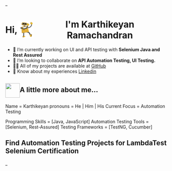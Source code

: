 _<h1 align="center" style="display: flex; align-items: center;">
    Hi,<img src="GIF/robothi.gif" width="50px" height="50px" style="vertical-align: middle;" align="center">I'm Karthikeyan Ramachandran
</h1>


- 🔭 I’m currently working on UI and API testing with **Selenium Java and Rest Assured**
- 👯 I’m looking to collaborate on **API Automation Testing, UI Testing.**
- 👨‍💻 All of my projects are available at [GitHub](https://github.com/KartikeyanRamachandran)
- 📄 Know about my experiences [Linkedin](https://www.linkedin.com/in/karthikeyan-r-2542601b2/)

<h2 >
    <img src="GIF/dossier.gif" width="45px" height="45px" style="vertical-align: middle;" align="center">A little more about me...
</h2>

Name            = Karthikeyan
pronouns        = He | Him | His
Current Focus   = Automation Testing

Programming Skills        = [Java, JavaScript]
Automation Testing Tools  = [Selenium, Rest-Assured]
Testing Frameworks        = [TestNG, Cucumber]

## **Find Automation Testing Projects for LambdaTest Selenium Certification**


  <!--
- 🌱 I’m currently learning Appium 
- 👯 I’m looking to collaborate on **API Automation Testing, UI Testing.**
- 🤔 I’m looking for help with ...
- 💬 Ask me about ...
- 📫 How to reach me: ...
- 😄 Pronouns: ...
- ⚡ Fun fact: ...
  -->

  
  

_
